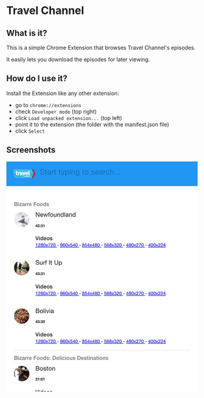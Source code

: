 # Travel Channel

## What is it?

This is a simple Chrome Extension that browses Travel Channel's episodes.

It easily lets you download the episodes for later viewing.

## How do I use it?

Install the Extension like any other extension:

- go to `chrome://extensions`
- check `Developer mode` (top right)
- click `Load unpacked extension...` (top left)
- point it to the extension (the folder with the manifest.json file)
- click `Select`

## Screenshots

![Screenshot 1](https://raw.githubusercontent.com/riencroonenborghs/travel_channel/master/screenshots/01.png)